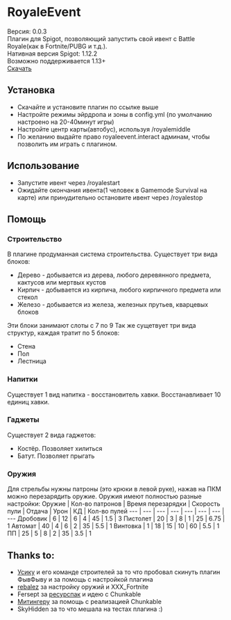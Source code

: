 # RoyaleEvent
Версия: 0.0.3<br>
Плагин для Spigot, позволяющий запустить свой ивент с Battle Royale(как в Fortnite/PUBG и т.д.).<br>
Нативная версия Spigot: 1.12.2<br>
Возможно поддерживается 1.13+<br>
[Скачать](https://github.com/hevav/RoyaleEvent/releases)

## Установка
-   Скачайте и установите плагин по ссылке выше
-   Настройте режимы эйрдропа и зоны в config.yml (по умолчанию настроено на 20-40минут игры)
-   Настройте центр карты(автобус), используя /royalemiddle
-   По желанию выдайте право royaleevent.interact админам, чтобы позволить им играть с плагином.

## Использование
-   Запустите ивент через /royalestart
-   Ожидайте окончания ивента(1 человек в Gamemode Survival на карте) или принудительно остановите ивент через /royalestop

## Помощь
### Строительство
В плагине продуманная система строительства. Существует три вида блоков:
-   Дерево - добывается из дерева, любого деревянного предмета, кактусов или мертвых кустов
-   Кирпич - добывается из кирпича, любого кирпичного предмета или стекол
-   Железо - добывается из железа, железных прутьев, кварцевых блоков

Эти блоки занимают слоты с 7 по 9
Так же сущетвует три вида структур, каждая тратит по 5 блоков:
-   Стена
-   Пол
-   Лестница

### Напитки
Существует 1 вид напитка - восстановитель хавки. Восстанавливает 10 единиц хавки.

### Гаджеты
Существует 2 вида гаджетов:
-   Костёр. Позволяет хилиться
-   Батут. Позволяет прыгать

### Оружия
Для стрельбы нужны патроны (это крюки в левой руке), нажав на ПКМ можно перезарядить оружие.
Оружия имеют полностью разные настройки:
Оружие | Кол-во патронов | Время перезарядки | Скорость пули | Отдача | Урон | КД | Кол-во пулей
--- | --- | --- | --- | --- | --- | --- | ---
Дробовик | 6 | 12 | 6 | 4 | 45 | 1.5 | 3
Пистолет | 20 | 3 | 8 | 1 | 25 | 6.75 | 1
Автомат | 40 | 4 | 6 | 2 | 35 | 5.5 | 1
Винтовка | 1 | 18 | 15 | 10 | 60 | 5.5 | 1
ПП | 25 | 5 | 8 | 2 | 35 | 3.5 | 1

## Thanks to:
-   [Усику](https://vk.com/robot2284) и его команде строителей за то что пробовал скинуть плагин ФывФыву и за помощь с настройкой плагина
-   [rebalez](https://www.youtube.com/channel/UC3bTvS1RXc8wgwDmBdHiywQ) за настройку оружий и XXX_Fortnite
-   Fersept за [ресурспак](https://ws1.hevav.dev/cloud/fortnite.zip) и идею с Chunkable
-   [Митингеру](https://github.com/meetinger) за помощь с реализацией Chunkable
-   SkyHidden за то что мешала на тестах плагина :)